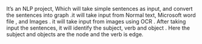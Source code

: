 It’s an NLP project, Which will take simple sentences as input, and convert the sentences into graph .it will take   input from Normal text, Microsoft word file , and Images .  it will take input from images using OCR .  After taking input the sentences, it will identify the subject, verb and object  .  Here the subject and objects are the node and the verb is edge. 
